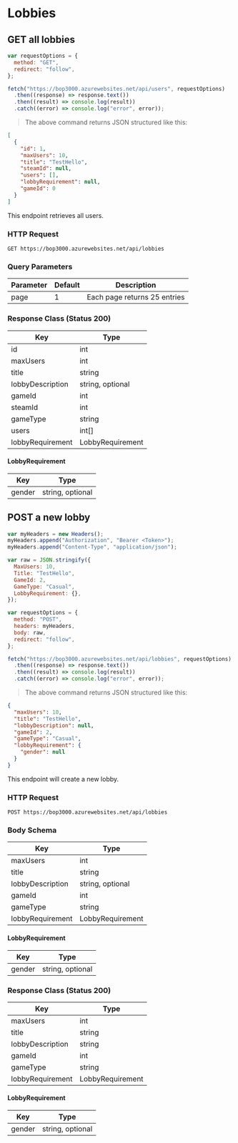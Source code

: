 # Lobbies

<!--- GET --->

## GET all lobbies

```javascript
var requestOptions = {
  method: "GET",
  redirect: "follow",
};

fetch("https://bop3000.azurewebsites.net/api/users", requestOptions)
  .then((response) => response.text())
  .then((result) => console.log(result))
  .catch((error) => console.log("error", error));
```

> The above command returns JSON structured like this:

```json
[
  {
    "id": 1,
    "maxUsers": 10,
    "title": "TestHello",
    "steamId": null,
    "users": [],
    "lobbyRequirement": null,
    "gameId": 0
  }
]
```

This endpoint retrieves all users.

### HTTP Request

`GET https://bop3000.azurewebsites.net/api/lobbies`

### Query Parameters

| Parameter | Default | Description                  |
| --------- | ------- | ---------------------------- |
| page      | 1       | Each page returns 25 entries |

### Response Class (Status 200)

| Key              | Type             |
| ---------------- | ---------------- |
| id               | int              |
| maxUsers         | int              |
| title            | string           |
| lobbyDescription | string, optional |
| gameId           | int              |
| steamId          | int              |
| gameType         | string           |
| users            | int[]            |
| lobbyRequirement | LobbyRequirement |

#### LobbyRequirement

| Key    | Type             |
| ------ | ---------------- |
| gender | string, optional |

<!--- POST --->

## POST a new lobby

```javascript
var myHeaders = new Headers();
myHeaders.append("Authorization", "Bearer <Token>");
myHeaders.append("Content-Type", "application/json");

var raw = JSON.stringify({
  MaxUsers: 10,
  Title: "TestHello",
  GameId: 2,
  GameType: "Casual",
  LobbyRequirement: {},
});

var requestOptions = {
  method: "POST",
  headers: myHeaders,
  body: raw,
  redirect: "follow",
};

fetch("https://bop3000.azurewebsites.net/api/lobbies", requestOptions)
  .then((response) => response.text())
  .then((result) => console.log(result))
  .catch((error) => console.log("error", error));
```

> The above command returns JSON structured like this:

```json
{
  "maxUsers": 10,
  "title": "TestHello",
  "lobbyDescription": null,
  "gameId": 2,
  "gameType": "Casual",
  "lobbyRequirement": {
    "gender": null
  }
}
```

This endpoint will create a new lobby.

### HTTP Request

`POST https://bop3000.azurewebsites.net/api/lobbies`

### Body Schema

| Key              | Type             |
| ---------------- | ---------------- |
| maxUsers         | int              |
| title            | string           |
| lobbyDescription | string, optional |
| gameId           | int              |
| gameType         | string           |
| lobbyRequirement | LobbyRequirement |

#### LobbyRequirement

| Key    | Type             |
| ------ | ---------------- |
| gender | string, optional |

### Response Class (Status 200)

| Key              | Type             |
| ---------------- | ---------------- |
| maxUsers         | int              |
| title            | string           |
| lobbyDescription | string           |
| gameId           | int              |
| gameType         | string           |
| lobbyRequirement | LobbyRequirement |

#### LobbyRequirement

| Key    | Type             |
| ------ | ---------------- |
| gender | string, optional |

<!--- PUT --->

<!--- DELETE --->
